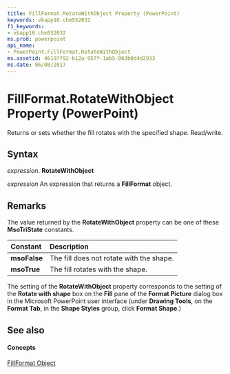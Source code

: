 ```yaml
---
title: FillFormat.RotateWithObject Property (PowerPoint)
keywords: vbapp10.chm552032
f1_keywords:
- vbapp10.chm552032
ms.prod: powerpoint
api_name:
- PowerPoint.FillFormat.RotateWithObject
ms.assetid: 46197f92-b12a-957f-1ab5-063b0d4d2933
ms.date: 06/08/2017
---
```



# FillFormat.RotateWithObject Property (PowerPoint)

Returns or sets whether the fill rotates with the specified shape. Read/write.


## Syntax

 _expression_. **RotateWithObject**

 _expression_ An expression that returns a **FillFormat** object.


## Remarks

The value returned by the  **RotateWithObject** property can be one of these **MsoTriState** constants.



|**Constant**|**Description**|
|:-----|:-----|
|**msoFalse**|The fill does not rotate with the shape.|
|**msoTrue**| The fill rotates with the shape.|
The setting of the  **RotateWithObject** property corresponds to the setting of the **Rotate with shape** box on the **Fill** pane of the **Format Picture** dialog box in the Microsoft PowerPoint user interface (under **Drawing Tools**, on the  **Format Tab**, in the  **Shape Styles** group, click **Format Shape**.)


## See also


#### Concepts


[FillFormat Object](fillformat-object-powerpoint.md)


